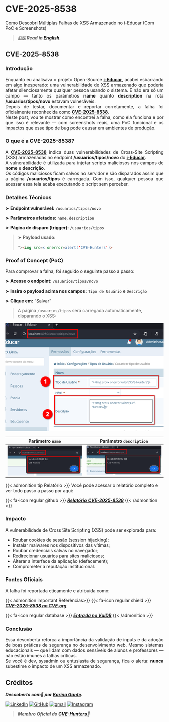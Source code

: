 # CVE-2025-8538


Como Descobri Múltiplas Falhas de XSS Armazenado no i-Educar (Com PoC e Screenshots)

<!--more-->

> ***🇺🇸 Read in [English](http://karinagante.github.io/cve-2025-8538/).***

## CVE-2025-8538

### Introdução

<p align="justify">Enquanto eu analisava o projeto Open-Source <b><a href="https://github.com/portabilis/i-educar" target=_blank>i-Educar</a></b>, acabei esbarrando em algo inesperado: uma vulnerabilidade de XSS armazenado que poderia afetar silenciosamente qualquer pessoa usando o sistema. E não era só um campo — tanto os parâmetros <b>name</b> quanto <b>description</b> na rota <b>/usuarios/tipos/novo</b> estavam vulneráveis. </br> Depois de testar, documentar e reportar corretamente, a falha foi oficialmente reconhecida como <b><a href="https://www.cve.org/CVERecord?id=CVE-2025-8538" target=_blank>CVE-2025-8538</a></b>. </br> Neste post, vou te mostrar como encontrei a falha, como ela funciona e por que isso é relevante — com screenshots reais, uma PoC funcional e os impactos que esse tipo de bug pode causar em ambientes de produção.
</p>

### O que é a CVE-2025-8538?

<p align="justify">A <b><a href="https://www.cve.org/CVERecord?id=CVE-2025-8538" target=_blank>CVE-2025-8538</a></b> indica duas vulnerabilidades de Cross-Site Scripting (XSS) armazenadas no endpoint <b>/usuarios/tipos/novo</b> do <b><a href="https://github.com/portabilis/i-educar" target=_blank>i-Educar</a></b>. </br> A vulnerabilidade é utilizada para injetar scripts maliciosos nos campos de <b>nome</b> e <b>descrição</b>. </br> Os códigos maliciosos ficam salvos no servidor e são disparados assim que a página <b>/usuarios/tipos</b> é carregada. Com isso, qualquer pessoa que acessar essa tela acaba executando o script sem perceber. </p>

### Detalhes Técnicos

➤ **Endpoint vulnerável:** `/usuarios/tipos/novo`

➤ **Parâmetros afetados:** `name`, `description`

➤ **Página de disparo (trigger):** `/usuarios/tipos`

> ➤ **Payload usado:** 
> ```html
>"><img src=x onerror=alert('CVE-Hunters')>
>```

### Proof of Concept (PoC)

Para comprovar a falha, foi seguido o seguinte passo a passo:

➤ **Acesse o endpoint:** `/usuarios/tipos/novo`

➤ **Insira o payload acima nos campos:** `Tipo de Usuário` e `Descrição`

➤ **Clique em:** “Salvar”

> A página `/usuarios/tipos` será carregada automaticamente, disparando o XSS:

![](/images/CVE-2025-8538/PoC3.png) 

|   Parâmetro `name`         |    Parâmetro `description`        |
|:------------:|:------------:|
| ![](/images/CVE-2025-8538/PoC1.png)    | ![](/images/CVE-2025-8538/PoC2.png)  |

{{< admonition tip Relatório >}} 
Você pode acessar o relatório completo e ver todo passo a passo por aqui:

{{< fa-icon regular github >}} 
***[Relatório CVE-2025-8538](https://github.com/KarinaGante/KG-Sec/blob/main/CVEs/i-Educar/CVE-2025-8538.md)***
{{< /admonition >}}

### Impacto

A vulnerabilidade de Cross Site Scripting (XSS) pode ser explorada para:

- Roubar cookies de sessão (session hijacking);
- Instalar malwares nos dispositivos das vítimas;
- Roubar credenciais salvas no navegador;
- Redirecionar usuários para sites maliciosos;
- Alterar a interface da aplicação (defacement);
- Comprometer a reputação institucional.

### Fontes Oficiais

A falha foi reportada eticamente e atribuída como:

{{< admonition important Referências>}} 
{{< fa-icon regular shield >}} 
***[CVE-2025-8538 no CVE.org](https://www.cve.org/CVERecord?id=CVE-2025-8538)***

{{< fa-icon regular database >}} 
***[Entrada no VulDB](https://vuldb.com/?id.318667)***
{{< /admonition >}}

### Conclusão

<p align="justify">Essa descoberta reforça a importância da validação de inputs e da adoção de boas práticas de segurança no desenvolvimento web. Mesmo sistemas educacionais — que lidam com dados sensíveis de alunos e professores — não estão imunes a falhas críticas. </br>Se você é dev, sysadmin ou entusiasta de segurança, fica o alerta: <b>nunca</b> subestime o impacto de um XSS armazenado.</p>

## Créditos

***Descoberto com💜 por [Karina Gante](https://karinagante.github.io/).***

[![LinkedIn](https://skillicons.dev/icons?i=linkedin&theme=dark)](https://www.linkedin.com/in/karina-gante/)
[![GitHub](https://skillicons.dev/icons?i=github&theme=dark)](https://www.github.com/KarinaGante/)
[![gmail](https://skillicons.dev/icons?i=gmail&theme=dark)](mailto:karina.gante1@gmail.com)
[![Instagram](https://skillicons.dev/icons?i=instagram&theme=dark)](https://www.instagram.com/karinovisk02/)

> ***Membro Oficial do [CVE-Hunters](https://www.cvehunters.com/)🏹***



